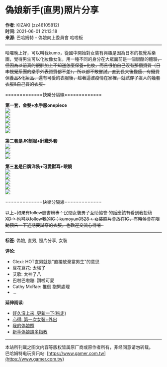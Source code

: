 # 偽娘新手(直男)照片分享

**作者**: KIZAKI (zz46105812)  
**时间**: 2021-06-01 21:13:18  
**来源**: 巴哈姆特 - 偽娘向上委員會 哈啦板  

---

哈囉晚上好，可以叫我kumo，從國中開始對女裝有興趣是因為日本的視覺系樂團，覺得男生可以化妝像女生，用一種不同的身分在大眾面前是一個很酷的體驗~~，但因為以前真的很胖加上不知道怎麼保養+化妝，而且很怕自己沒有那個資質（日本視覺系團的樂手外表資質都不差），所以都不敢嘗試。直到長大後變瘦、有錢買保養品&化妝品、還有可愛的衣服後，趁著這波疫情在家裡，就試穿了友人的幾套衣服&自己買的衣服~~~

=============快樂分隔線=============

**第一套，金髮+水手服onepiece**  
![](https://i.imgur.com/q8PJ4uU.jpg)  
![](https://i.imgur.com/UZKZVoL.jpg)  
![](https://i.imgur.com/66MQ9yv.jpg)  
![](https://i.imgur.com/4TycGCo.jpg)  
![](https://i.imgur.com/YHCC2CZ.jpg)  

**第二套是JK制服+針織外套**  
![](https://i.imgur.com/JRGUhuE.jpg)  
![](https://i.imgur.com/MocxN9J.jpg)  
![](https://i.imgur.com/l9GkCRm.jpg)  

**第三套是日牌洋裝+可愛獸耳+眼鏡**  
![](https://i.imgur.com/e7elIN0.jpg)  
![](https://i.imgur.com/G6KTvd9.jpg)  
![](https://i.imgur.com/ZC74iVH.jpg)  
![](https://i.imgur.com/8XEqil3.jpg)  
![](https://i.imgur.com/MuXOa2l.jpg)  

\=============快樂分隔線=============  

以上~~~如果有follow臉書粉專：民間女裝男子互助協會 的話應該有看到我投稿XD→ 也可以follow我的IG：kumoyun0528 ←女裝照片會放在IG，有時候會在限動預告一下近期要試穿的衣服，也歡迎交流心得唷~~~

---

**标签**: 偽娘, 直男, 照片分享, 女裝  

**评论**:  
- Glexi: HOT直男就是"直接放棄當男生"的意思  
- 豆花豆花: 太強了  
- 艾歌: 太神了八  
- 巴啦巴啦蹦: 讚啦可愛  
- Cathy McRae: 推倒 抱緊處理  
- …  

**延伸阅读**:  
- [好久沒上來, 更新一下(拖走)](https://forum.gamer.com.tw/C.php?bsn=60552&snA=6740)  
- [心得: 第一次女裝+外出](https://forum.gamer.com.tw/C.php?bsn=60552&snA=6752)  
- [我的偽娘照](https://forum.gamer.com.tw/C.php?bsn=60552&snA=66)  
- [新手偽娘請多指教](https://forum.gamer.com.tw/C.php?bsn=60552&snA=5719)  

---

本站所刊載之图文内容等版权皆属原厂商或原作者所有，非经同意请勿转载。  
巴哈姆特电玩资讯站: [https://www.gamer.com.tw](https://www.gamer.com.tw)